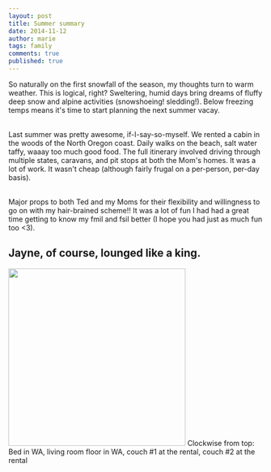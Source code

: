 ```yaml
---
layout: post
title: Summer summary
date: 2014-11-12
author: marie
tags: family
comments: true
published: true
---
```


So naturally on the first snowfall of the season, my thoughts turn to warm weather. This is logical, right? Sweltering, humid days bring dreams of fluffy deep snow and alpine activities (snowshoeing! sledding!). Below freezing temps means it's time to start planning the next summer vacay. <br><br>

Last summer was pretty awesome, if-I-say-so-myself. We rented a cabin in the woods of the North Oregon coast. Daily walks on the beach, salt water taffy, waaay too much good food. The full itinerary involved driving through multiple states, caravans, and pit stops at both the Mom's homes. It was a lot of work. It wasn't cheap (although fairly frugal on a per-person, per-day basis).  <br><br>

Major props to both Ted and my Moms for their flexibility and willingness to go on with my hair-brained scheme!! It was a lot of fun I had had a great time getting to know my fmil and fsil better (I hope you had just as much fun too <3).

<h2>Jayne, of course, lounged like a king.</h2>

<img src = "http://imgur.com/XEKBs7k.jpg" width = "350" />
<span style ="font-size=9;">Clockwise from top: Bed in WA, living room floor in WA, couch #1 at the rental, couch #2 at the rental</span>




